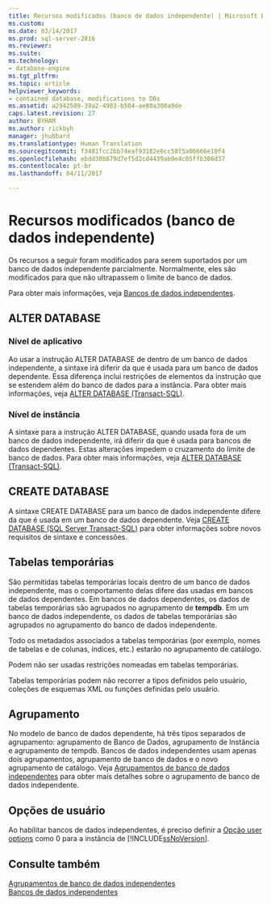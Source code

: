 ```yaml
---
title: Recursos modificados (banco de dados independente) | Microsoft Docs
ms.custom: 
ms.date: 03/14/2017
ms.prod: sql-server-2016
ms.reviewer: 
ms.suite: 
ms.technology:
- database-engine
ms.tgt_pltfrm: 
ms.topic: article
helpviewer_keywords:
- contained database, modifications to DBs
ms.assetid: a2942509-39a2-4903-b504-ae80a300a9de
caps.latest.revision: 27
author: BYHAM
ms.author: rickbyh
manager: jhubbard
ms.translationtype: Human Translation
ms.sourcegitcommit: f3481fcc2bb74eaf93182e6cc58f5a06666e10f4
ms.openlocfilehash: ebdd30b879d7ef5d2cd4439ab9e4c05ffb386d37
ms.contentlocale: pt-br
ms.lasthandoff: 04/11/2017

---
```

# <a name="modified-features-contained-database"></a>Recursos modificados (banco de dados independente)
  Os recursos a seguir foram modificados para serem suportados por um banco de dados independente parcialmente. Normalmente, eles são modificados para que não ultrapassem o limite de banco de dados.  
  
 Para obter mais informações, veja [Bancos de dados independentes](../../relational-databases/databases/contained-databases.md).  
  
## <a name="alter-database"></a>ALTER DATABASE  
  
### <a name="application-level"></a>Nível de aplicativo  
 Ao usar a instrução ALTER DATABASE de dentro de um banco de dados independente, a sintaxe irá diferir da que é usada para um banco de dados dependente. Essa diferença inclui restrições de elementos da instrução que se estendem além do banco de dados para a instância. Para obter mais informações, veja [ALTER DATABASE &#40;Transact-SQL&#41;](../../t-sql/statements/alter-database-transact-sql.md).  
  
### <a name="instance-level"></a>Nível de instância  
 A sintaxe para a instrução ALTER DATABASE, quando usada fora de um banco de dados independente, irá diferir da que é usada para bancos de dados dependentes. Estas alterações impedem o cruzamento do limite de banco de dados. Para obter mais informações, veja [ALTER DATABASE &#40;Transact-SQL&#41;](../../t-sql/statements/alter-database-transact-sql.md).  
  
## <a name="create-database"></a>CREATE DATABASE  
 A sintaxe CREATE DATABASE para um banco de dados independente difere da que é usada em um banco de dados dependente. Veja [CREATE DATABASE &#40;SQL Server Transact-SQL&#41;](../../t-sql/statements/create-database-sql-server-transact-sql.md) para obter informações sobre novos requisitos de sintaxe e concessões.  
  
## <a name="temporary-tables"></a>Tabelas temporárias  
 São permitidas tabelas temporárias locais dentro de um banco de dados independente, mas o comportamento delas difere das usadas em bancos de dados dependentes. Em bancos de dados dependentes, os dados de tabelas temporárias são agrupados no agrupamento de **tempdb**. Em um banco de dados independente, os dados de tabelas temporárias são agrupados no agrupamento do banco de dados independente.  
  
 Todo os metadados associados a tabelas temporárias (por exemplo, nomes de tabelas e de colunas, índices, etc.) estarão no agrupamento de catálogo.  
  
 Podem não ser usadas restrições nomeadas em tabelas temporárias.  
  
 Tabelas temporárias podem não recorrer a tipos definidos pelo usuário, coleções de esquemas XML ou funções definidas pelo usuário.  
  
## <a name="collation"></a>Agrupamento  
 No modelo de banco de dados dependente, há três tipos separados de agrupamento: agrupamento de Banco de Dados, agrupamento de Instância e agrupamento de tempdb. Bancos de dados independentes usam apenas dois agrupamentos, agrupamento de banco de dados e o novo agrupamento de catálogo. Veja [Agrupamentos de banco de dados independentes](../../relational-databases/databases/contained-database-collations.md) para obter mais detalhes sobre o agrupamento de banco de dados independente.  
  
## <a name="user-options"></a>Opções de usuário  
 Ao habilitar bancos de dados independentes, é preciso definir a [Opção user options](../../database-engine/configure-windows/configure-the-user-options-server-configuration-option.md) como 0 para a instância de [!INCLUDE[ssNoVersion](../../includes/ssnoversion-md.md)].  
  
## <a name="see-also"></a>Consulte também  
 [Agrupamentos de banco de dados independentes](../../relational-databases/databases/contained-database-collations.md)   
 [Bancos de dados independentes](../../relational-databases/databases/contained-databases.md)  
  
  

